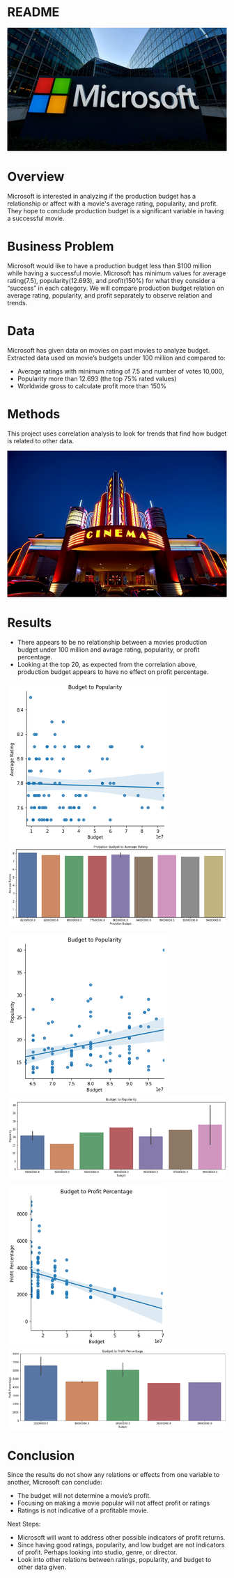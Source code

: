 # README

![cinema](https://github.com/Blue723/Microsoft_Movie_Budget/blob/master/img/microsoftimg.png?raw=true)

# Overview

Microsoft is interested in analyzing if the production budget has a relationship or affect with a movie's average rating, popularity, and profit. They hope to conclude production budget is a significant variable in having a successful movie. 

# Business Problem

Microsoft would like to have a production budget less than $100 million while having a successful movie. Microsoft has minimum values for  average rating(7.5), popularity(12.693), and profit(150%) for what they consider a “success” in each category. We will compare production budget relation on average rating, popularity, and profit separately to observe relation and trends. 
 

# Data

Microsoft has given data on movies on past movies to analyze budget. Extracted data used on movie’s budgets under 100 million and compared to:
 - Average ratings with minimum rating of 7.5 and number of votes 10,000, 
 - Popularity more than 12.693 (the top 75% rated values)
 - Worldwide gross to calculate profit more than 150%


# Methods

This project uses correlation analysis to look for trends that find how budget is related to other data. 

![cinema](https://github.com/Blue723/Microsoft_Movie_Budget/blob/master/img/cinemaimg.png?raw=true)

# Results

 - There appears to be no relationship between a movies production budget under 100 million and avrage rating, popularity, or profit percentage. 
 - Looking at the top 20, as expected from the correlation above, production budget appears to have no effect on profit percentage.

![results](https://github.com/Blue723/Microsoft_Movie_Budget/blob/master/img/budg_rating_scatter.png?raw=true) ![results](https://github.com/Blue723/Microsoft_Movie_Budget/blob/master/img/budg_rating.png?raw=true) 

![results](https://github.com/Blue723/Microsoft_Movie_Budget/blob/master/img/budg_pop_scatter.png?raw=true) ![results](https://github.com/Blue723/Microsoft_Movie_Budget/blob/master/img/budg_pop.png?raw=true) 

 ![results](https://github.com/Blue723/Microsoft_Movie_Budget/blob/master/img/budg_profit_scatter.png?raw=true) ![results](https://github.com/Blue723/Microsoft_Movie_Budget/blob/master/img/budg_profit.png?raw=true)

# Conclusion

Since the results do not show any relations or effects from one variable to another, Microsoft can conclude:
 - The budget will not determine a movie’s profit.
 - Focusing on making a movie popular will not affect profit or ratings
 - Ratings is not indicative of a profitable movie. 

Next Steps: 
 - Microsoft will want to address other possible indicators of profit returns.
 - Since having good ratings, popularity, and low budget are not indicators of profit. Perhaps looking into studio, genre, or director. 
 - Look into other relations between ratings, popularity, and budget to other data given. 
